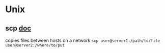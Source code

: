 #  Unix

## scp [doc](https://linux.die.net/man/1/scp)
copies files between hosts on a network
`scp user@server1:/path/to/file user@server2:/where/to/put`

